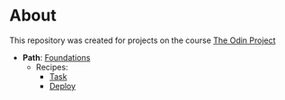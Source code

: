 # About

This repository was created for projects on the course [The Odin Project](https://www.theodinproject.com/)

- **Path**: [Foundations](https://www.theodinproject.com/paths/foundations/courses/foundations)
  - Recipes:
    - [Task](https://www.theodinproject.com/lessons/foundations-recipes)
    - [Deploy](https://github.com/vyachnd/the-odin-project)
